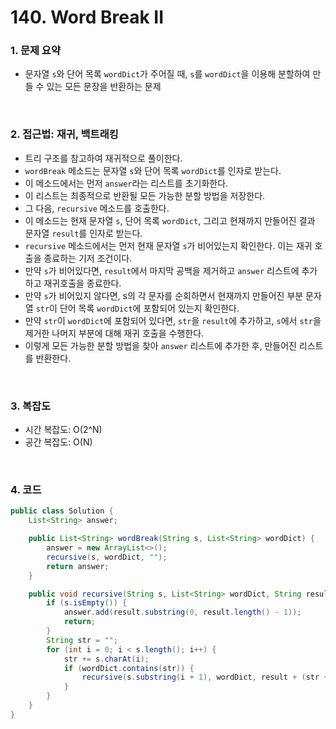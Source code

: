 # 140. Word Break II

### 1. 문제 요약

- 문자열 `s`와 단어 목록 `wordDict`가 주어질 때, `s`를 `wordDict`을 이용해 분할하여 만들 수 있는 모든 문장을 반환하는 문제 

<br>

### 2. 접근법: 재귀, 백트래킹

- 트리 구조를 참고하여 재귀적으로 풀이한다.
- `wordBreak` 메소드는 문자열 `s`와 단어 목록 `wordDict`를 인자로 받는다. 
- 이 메소드에서는 먼저 `answer`라는 리스트를 초기화한다. 
- 이 리스트는 최종적으로 반환될 모든 가능한 분할 방법을 저장한다.
- 그 다음, `recursive` 메소드를 호출한다. 
- 이 메소드는 현재 문자열 `s`, 단어 목록 `wordDict`, 그리고 현재까지 만들어진 결과 문자열 `result`를 인자로 받는다. 
- `recursive` 메소드에서는 먼저 현재 문자열 `s`가 비어있는지 확인한다. 이는 재귀 호출을 종료하는 기저 조건이다. 
- 만약 `s`가 비어있다면, `result`에서 마지막 공백을 제거하고 `answer` 리스트에 추가하고 재귀호출을 종료한다.
- 만약 `s`가 비어있지 않다면, s의 각 문자를 순회하면서 현재까지 만들어진 부분 문자열 `str`이 단어 목록 `wordDict`에 포함되어 있는지 확인한다. 
- 만약 `str`이 `wordDict`에 포함되어 있다면, `str`을 `result`에 추가하고, `s`에서 `str`을 제거한 나머지 부분에 대해 재귀 호출을 수행한다.
- 이렇게 모든 가능한 분할 방법을 찾아 `answer` 리스트에 추가한 후, 만들어진 리스트를 반환한다.


<br>

### 3. 복잡도

- 시간 복잡도: O(2^N)
- 공간 복잡도: O(N)

<br>

### 4. 코드

``` Java
public class Solution {
    List<String> answer;

    public List<String> wordBreak(String s, List<String> wordDict) {
        answer = new ArrayList<>();
        recursive(s, wordDict, "");
        return answer;
    }

    public void recursive(String s, List<String> wordDict, String result) {
        if (s.isEmpty()) {
            answer.add(result.substring(0, result.length() - 1));
            return;
        }
        String str = "";
        for (int i = 0; i < s.length(); i++) {
            str += s.charAt(i);
            if (wordDict.contains(str)) {
                recursive(s.substring(i + 1), wordDict, result + (str + " "));
            }
        }
    }
}

```
